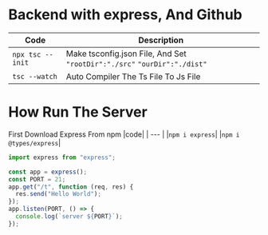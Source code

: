# Backend with express, And Github

| Code              | Description                                                              |
| ----------------- | ------------------------------------------------------------------------ |
| `npx tsc --init ` | Make tsconfig.json File, And Set `"rootDir":"./src"` `"ourDir":"./dist"` |
| `tsc --watch`     | Auto Compiler The Ts File To Js File                                     |

# How Run The Server

First Download Express From npm
|code|
| --- |
|`npm i express`|
|`npm i @types/express`|

```ts
import express from "express";

const app = express();
const PORT = 21;
app.get("/t", function (req, res) {
  res.send("Hello World");
});
app.listen(PORT, () => {
  console.log(`server ${PORT}`);
});
```
